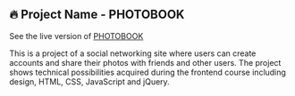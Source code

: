 ## 🔥 Project Name - PHOTOBOOK
See the live version of [PHOTOBOOK](https://imediasystem.github.io/EasyBank/)

This is a project of a social networking site where users can create accounts and share their photos with friends and other users. The project shows technical possibilities acquired during the frontend course including design, HTML, CSS, JavaScript and jQuery.
&nbsp;
